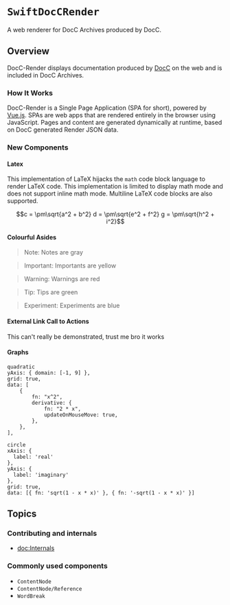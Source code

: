 # ``SwiftDocCRender``

A web renderer for DocC Archives produced by DocC.

## Overview

DocC-Render displays documentation produced by [DocC](https://www.swift.org/documentation/docc) on the web and is included in DocC Archives.

### How It Works

DocC-Render is a Single Page Application (SPA for short), powered by [Vue.js](https://vuejs.org). SPAs are web apps that are rendered entirely in the browser using JavaScript. Pages and content are generated dynamically at runtime, based on DocC generated Render JSON data.

### New Components

#### Latex

This implementation of LaTeX hijacks the `math` code block language to render LaTeX code. This implementation 
is limited to display math mode and does not support inline math mode. Multiline LaTeX code blocks are also supported.

```math
c = \pm\sqrt{a^2 + b^2}

d = \pm\sqrt{e^2 + f^2}

g = \pm\sqrt{h^2 + i^2}
```

#### Colourful Asides

> Note: Notes are gray

> Important: Importants are yellow

> Warning: Warnings are red

> Tip: Tips are green

> Experiment: Experiments are blue

#### External Link Call to Actions
This can't really be demonstrated, trust me bro it works

#### Graphs

```graph
quadratic
yAxis: { domain: [-1, 9] },
grid: true,
data: [
    {
        fn: "x^2",
        derivative: {
            fn: "2 * x",
            updateOnMouseMove: true,
        },
    },
],
```

```graph
circle
xAxis: {
  label: 'real'
},
yAxis: {
  label: 'imaginary'
},
grid: true,
data: [{ fn: 'sqrt(1 - x * x)' }, { fn: '-sqrt(1 - x * x)' }]
```

## Topics

### Contributing and internals

- <doc:Internals>

### Commonly used components

- ``ContentNode``
- ``ContentNode/Reference``
- ``WordBreak``

<!-- Copyright (c) 2021 Apple Inc and the Swift Project authors. All Rights Reserved. -->
